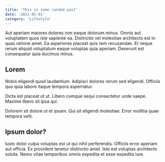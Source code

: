 ```yaml
---
title: 'This is some random post'
date: '2021-01-01'
category: 'Lifestyle'
---
```

Aut aperiam maiores dolores non eaque dolorum minus. Omnis aut voluptatem quos iste sapiente ea. Distinctio vel molestiae architecto est in quas ratione amet. Ea asperiores placeat quis rem recusandae. Et neque rerum aliquid voluptatum eaque voluptas quia aperiam. Deserunt est consequatur quia ducimus minus.

## Lorem
Nobis eligendi quod laudantium. Adipisci dolores rerum sed eligendi. Officiis quo quia labore itaque tempora aspernatur.

Dicta est placeat ut ut. Libero cumque sequi consectetur unde saepe. Maxime libero sit ipsa qui.

Dolorem sit dolore ut et ipsam. Qui sit eligendi molestiae. Error mollitia quae tempora velit.

## Ipsum dolor?
Iusto dolor culpa voluptas est ut qui nihil perferendis. Officiis error aperiam aut officia. Ex provident tenetur distinctio amet. Iste est voluptas architecto soluta. Nemo vitae temporibus omnis expedita et esse expedita iure.

